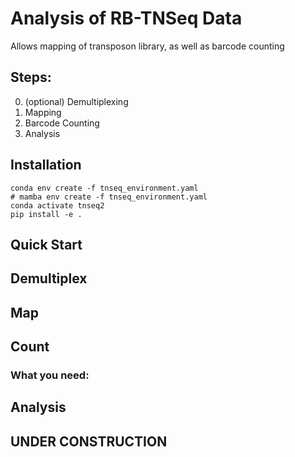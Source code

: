 # Analysis of RB-TNSeq Data

Allows mapping of transposon library, as well as barcode counting

## Steps:

0. (optional) Demultiplexing
1. Mapping
2. Barcode Counting
3. Analysis
 
 
## Installation

```
conda env create -f tnseq_environment.yaml
# mamba env create -f tnseq_environment.yaml
conda activate tnseq2
pip install -e . 

```


## Quick Start



## Demultiplex

## Map


## Count

### What you need:

## Analysis

## UNDER CONSTRUCTION
